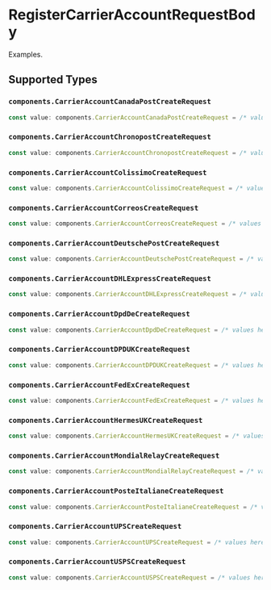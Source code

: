 # RegisterCarrierAccountRequestBody

Examples.


## Supported Types

### `components.CarrierAccountCanadaPostCreateRequest`

```typescript
const value: components.CarrierAccountCanadaPostCreateRequest = /* values here */
```

### `components.CarrierAccountChronopostCreateRequest`

```typescript
const value: components.CarrierAccountChronopostCreateRequest = /* values here */
```

### `components.CarrierAccountColissimoCreateRequest`

```typescript
const value: components.CarrierAccountColissimoCreateRequest = /* values here */
```

### `components.CarrierAccountCorreosCreateRequest`

```typescript
const value: components.CarrierAccountCorreosCreateRequest = /* values here */
```

### `components.CarrierAccountDeutschePostCreateRequest`

```typescript
const value: components.CarrierAccountDeutschePostCreateRequest = /* values here */
```

### `components.CarrierAccountDHLExpressCreateRequest`

```typescript
const value: components.CarrierAccountDHLExpressCreateRequest = /* values here */
```

### `components.CarrierAccountDpdDeCreateRequest`

```typescript
const value: components.CarrierAccountDpdDeCreateRequest = /* values here */
```

### `components.CarrierAccountDPDUKCreateRequest`

```typescript
const value: components.CarrierAccountDPDUKCreateRequest = /* values here */
```

### `components.CarrierAccountFedExCreateRequest`

```typescript
const value: components.CarrierAccountFedExCreateRequest = /* values here */
```

### `components.CarrierAccountHermesUKCreateRequest`

```typescript
const value: components.CarrierAccountHermesUKCreateRequest = /* values here */
```

### `components.CarrierAccountMondialRelayCreateRequest`

```typescript
const value: components.CarrierAccountMondialRelayCreateRequest = /* values here */
```

### `components.CarrierAccountPosteItalianeCreateRequest`

```typescript
const value: components.CarrierAccountPosteItalianeCreateRequest = /* values here */
```

### `components.CarrierAccountUPSCreateRequest`

```typescript
const value: components.CarrierAccountUPSCreateRequest = /* values here */
```

### `components.CarrierAccountUSPSCreateRequest`

```typescript
const value: components.CarrierAccountUSPSCreateRequest = /* values here */
```

